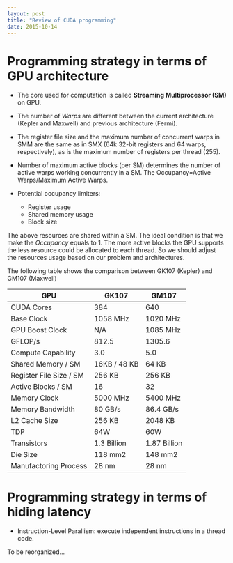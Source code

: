 ```yaml
---
layout: post
title: "Review of CUDA programming"
date: 2015-10-14
---
```


# Programming strategy in terms of GPU architecture
* The core used for computation is called **Streaming Multiprocessor (SM)** on
  GPU.

* The number of *Warps* are different between the current architecture (Kepler
  and Maxwell) and previous architecture (Fermi).

* The register file size and the maximum number of concurrent warps in SMM are
  the same as in SMX (64k 32-bit registers and 64 warps, respectively), as is
  the maximum number of registers per thread (255). 

* Number of maximum active blocks (per SM) determines the number of active warps
  working concurrently in a SM. The Occupancy=Active Warps/Maximum Active
  Warps.

* Potential occupancy limiters:
  * Register usage
  * Shared memory usage
  * Block size
 
 The above resources are shared within a SM. The ideal condition is that we make
 the *Occupancy* equals to 1. The more active blocks the GPU supports the less
 resource could be allocated to each thread. So we should adjust the resources
 usage based on our problem and architectures.
 
 The following table shows the comparison between GK107 (Kepler) and GM107
 (Maxwell)

|GPU|GK107|GM107|
|---|-----|-----|
| CUDA Cores|384|640|
| Base Clock|1058 MHz|1020 MHz|
| GPU Boost Clock|N/A|1085 MHz|
| GFLOP/s|812.5|1305.6|
| Compute Capability|3.0|5.0|
| Shared Memory / SM|16KB / 48 KB|64 KB|
| Register File Size / SM|256 KB|256 KB|
| Active Blocks / SM|16|32|
| Memory Clock|5000 MHz|5400 MHz|
| Memory Bandwidth|80 GB/s|86.4 GB/s|
| L2 Cache Size|256 KB|2048 KB|
| TDP|64W|60W|
| Transistors|1.3 Billion|1.87 Billion|
| Die Size|118 mm2|148 mm2|
| Manufactoring Process|28 nm|28 nm|

# Programming strategy in terms of hiding latency
* Instruction-Level Parallism: execute independent instructions in a thread
  code.

To be reorganized...
